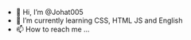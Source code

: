 - 👋 Hi, I’m @Johat005
- 🌱 I’m currently learning CSS, HTML JS and English
- 📫 How to reach me ...
<!---
Johat005/Johat005 is a ✨ special ✨ repository because its `README.md` (this file) appears on your GitHub profile.
You can click the Preview link to take a look at your changes.
--->

